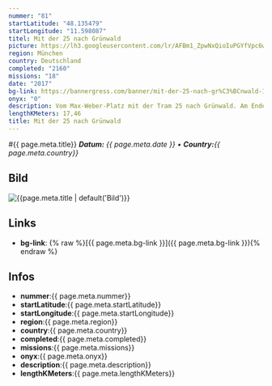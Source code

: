 ```yaml
---
nummer: "81"
startLatitude: "48.135479"
startLongitude: "11.598087"
titel: Mit der 25 nach Grünwald
picture: https://lh3.googleusercontent.com/lr/AFBm1_ZpwNxQioIuPGYfVpc6wM_F-tOwyFGUgkk680o3jxcaIL_RvY7m6ywe0Y8Ne_VxMb7HqSl-lvMEj0u8ez_cdgJuA7ERcFUHmdQqCTkosWN1pcBW_9ycb0jJ104FY0ETu7H7xdyEyxASNjJnCxIZhwPd_tkOBS5ERyfckuqJOg3HZzXY-h1RtXw1CdNB2X0lNtSUa8JlWU4aiUHM_sc19Nn8eFzwMVwRPt9fC1s57i-A7q0bZpjwQc3B7FqSkAh3YWB-7hsqNJMEFmS2jqiIPyso8zWaGOKJ37uLuxQ8bNGBmHnVrXcVNqxs0A0DcCAcfdGDWFHyAyvscP3hSih_Sp1kWJigiHK4peEpgsmLPJa5rDPHxiL_XYPy_LiPb_DhfPyLwvzdwCsmO4ue8Cr4GxjUdcYIiPheAXSRUXwfMT5YAp5vmOCOjej1pDYYhiaM5ubI-8jbUYqeIJlgZmarALYLeM08CTneOEbFSf0CIny5edwDv7B3eV79DwuLfRfOlCZey0ivdZ7H8bhh5QX7Gq6Wrd4wHNgwZ6n_Mc8FcOL65WqtYHtC-74eoeWZ53p00M2kyBe8H-kTVRiQHqko4V3PG4MaEWbN5XKCmlB5BRtLOjVpOydXxjG9QAptL6JocX4W1UjAXGlTBjbi0mXVQO8NV38s09mi9-gCEs1gMNj09RiLNpYNA371CA486i3sbzdJc75a8Ph7Hzia0g2uJX9GGJoX-2YeURGjxhKU4XqeubxgDoj_6HD7fK3Ts5hO8WLhP9lblYByvCgWCs2FbyxTlpHJhLC29rQzqzsydNssep_yxmPlPRyskPwsdyQW_AVM3cDR1PS9f4pz3VI8g7Pec4FMA3GC1BTY
region: München
country: Deutschland
completed: "2160"
missions: "18"
date: "2017"
bg-link: https://bannergress.com/banner/mit-der-25-nach-gr%C3%BCnwald-1b1f
onyx: "0"
description: Vom Max-Weber-Platz mit der Tram 25 nach Grünwald. Am Ende kann in Grünwald noch der Schriftzug „Entdecke Grünwald“ (6er Banner) angehängt werden.
lengthKMeters: 17,46
title: Mit der 25 nach Grünwald
---
```


#{{ page.meta.title}}
_**Datum:** {{ page.meta.date }} • **Country:**{{ page.meta.country}}_

## Bild
![{{page.meta.title | default('Bild')}}]({{page.meta.picture}})

## Links
- **bg-link**: {% raw %}[{{ page.meta.bg-link }}]({{ page.meta.bg-link }}){% endraw %}

## Infos
- **nummer**:{{ page.meta.nummer}}
- **startLatitude**:{{ page.meta.startLatitude}}
- **startLongitude**:{{ page.meta.startLongitude}}
- **region**:{{ page.meta.region}}
- **country**:{{ page.meta.country}}
- **completed**:{{ page.meta.completed}}
- **missions**:{{ page.meta.missions}}
- **onyx**:{{ page.meta.onyx}}
- **description**:{{ page.meta.description}}
- **lengthKMeters**:{{ page.meta.lengthKMeters}}

